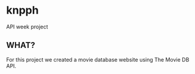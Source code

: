 # knpph
API week project

## WHAT?

For this project we created a movie database website using The Movie DB API.
